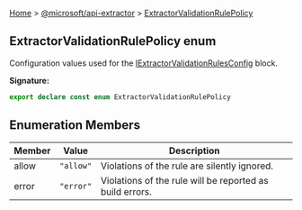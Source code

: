 [Home](./index) &gt; [@microsoft/api-extractor](./api-extractor.md) &gt; [ExtractorValidationRulePolicy](./api-extractor.extractorvalidationrulepolicy.md)

## ExtractorValidationRulePolicy enum

Configuration values used for the [IExtractorValidationRulesConfig](./api-extractor.iextractorvalidationrulesconfig.md) block.

<b>Signature:</b>

```typescript
export declare const enum ExtractorValidationRulePolicy 
```

## Enumeration Members

|  Member | Value | Description |
|  --- | --- | --- |
|  allow | `"allow"` | Violations of the rule are silently ignored. |
|  error | `"error"` | Violations of the rule will be reported as build errors. |

